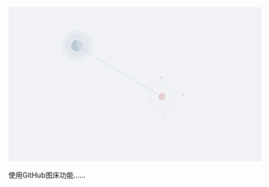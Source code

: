 ![image-20201129121026225](https://raw.githubusercontent.com/June-tech/my-images/main/image-20201129121026225.png)

使用GitHub图床功能......